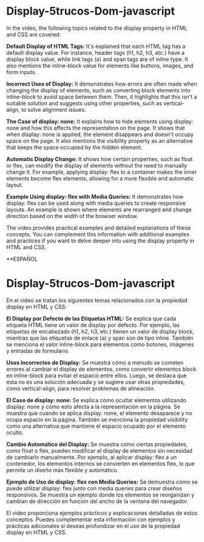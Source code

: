 # Display-5trucos-Dom-javascript

In the video, the following topics related to the display property in HTML and CSS are covered:

**Default Display of HTML Tags:** It's explained that each HTML tag has a default display value. For instance, header tags (h1, h2, h3, etc.) have a display block value, while link tags (a) and span tags are of inline type. It also mentions the inline-block value for elements like buttons, images, and form inputs.

**Incorrect Uses of Display:** It demonstrates how errors are often made when changing the display of elements, such as converting block elements into inline-block to avoid space between them. Then, it highlights that this isn't a suitable solution and suggests using other properties, such as vertical-align, to solve alignment issues.

**The Case of display: none:** It explains how to hide elements using display: none and how this affects the representation on the page. It shows that when display: none is applied, the element disappears and doesn't occupy space on the page. It also mentions the visibility property as an alternative that keeps the space occupied by the hidden element.

**Automatic Display Change:** It shows how certain properties, such as float or flex, can modify the display of elements without the need to manually change it. For example, applying display: flex to a container makes the inner elements become flex elements, allowing for a more flexible and automatic layout.

**Example Using display: flex with Media Queries:** It demonstrates how display: flex can be used along with media queries to create responsive layouts. An example is shown where elements are rearranged and change direction based on the width of the browser window.

The video provides practical examples and detailed explanations of these concepts. You can complement this information with additional examples and practices if you want to delve deeper into using the display property in HTML and CSS.


**ESPAÑOL

# Display-5trucos-Dom-javascript

En el video se tratan los siguientes temas relacionados con la propiedad display en HTML y CSS:

**El Display por Defecto de las Etiquetas HTML:** Se explica que cada etiqueta HTML tiene un valor de display por defecto. Por ejemplo, las etiquetas de encabezado (h1, h2, h3, etc.) tienen un valor de display block, mientras que las etiquetas de enlace (a) y span son de tipo inline. También se menciona el valor inline-block para elementos como botones, imágenes y entradas de formulario.

**Usos Incorrectos de Display:** Se muestra cómo a menudo se cometen errores al cambiar el display de elementos, como convertir elementos block en inline-block para evitar el espacio entre ellos. Luego, se destaca que esta no es una solución adecuada y se sugiere usar otras propiedades, como vertical-align, para resolver problemas de alineación.

**El Caso de display: none:** Se explica cómo ocultar elementos utilizando display: none y cómo esto afecta a la representación en la página. Se muestra que cuando se aplica display: none, el elemento desaparece y no ocupa espacio en la página. También se menciona la propiedad visibility como una alternativa que mantiene el espacio ocupado por el elemento oculto.

**Cambio Automático del Display:** Se muestra cómo ciertas propiedades, como float o flex, pueden modificar el display de elementos sin necesidad de cambiarlo manualmente. Por ejemplo, al aplicar display: flex a un contenedor, los elementos internos se convierten en elementos flex, lo que permite un diseño más flexible y automático.

**Ejemplo de Uso de display: flex con Media Queries:** Se demuestra cómo se puede utilizar display: flex junto con media queries para crear diseños responsivos. Se muestra un ejemplo donde los elementos se reorganizan y cambian de dirección en función del ancho de la ventana del navegador.

El video proporciona ejemplos prácticos y explicaciones detalladas de estos conceptos. Puedes complementar esta información con ejemplos y prácticas adicionales si deseas profundizar en el uso de la propiedad display en HTML y CSS.
